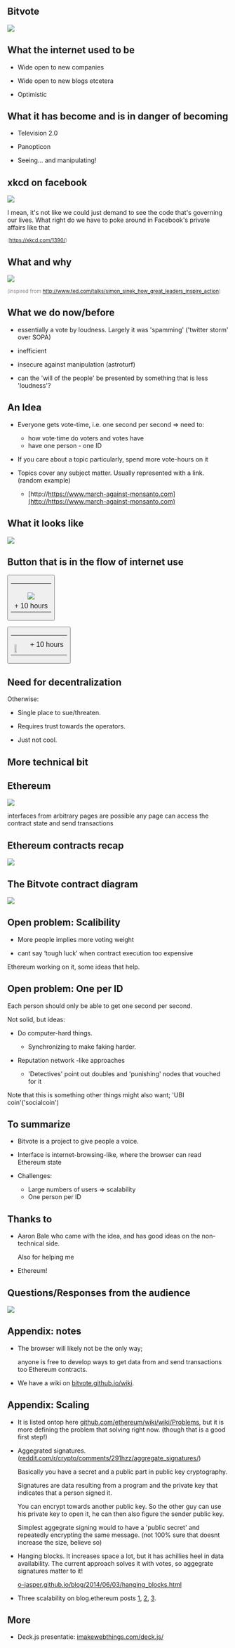 
## Bitvote

<img src="pics/bitvote_logo.png">

## What the internet used to be

* Wide open to new companies

* Wide open to new blogs etcetera

* Optimistic

## What it has become and is in danger of becoming

* Television 2.0

* Panopticon

* Seeing... and manipulating!

## xkcd on facebook

<img src="pics/research_ethics.png">

I mean, it&#39;s not like we could just demand to see the code that&#39;s governing our lives. What right do we have to poke around in Facebook&#39;s private affairs like that

<small style="color:#888">(https://xkcd.com/1390/)</small>

## What and why

<img src="pics/why_how_what.svg">

<small style="color:#888">(inspired from http://www.ted.com/talks/simon_sinek_how_great_leaders_inspire_action)</small>

## What we do now/before

* essentially a vote by loudness. Largely it was 'spamming'
  ('twitter storm' over SOPA)
  
* inefficient 

* insecure against manipulation (astroturf)

* can the 'will of the people' be presented by something that is less 'loudness'?

<!--<small style="color:#BBB">Still thank the EFF and co for what good they do get quietly!</small> (distracting)-->

## An Idea

* Everyone gets vote-time, i.e. one second per second &rArr; need to:
  + how vote&sdot;time do voters and votes have
  + have one person - one ID

* If you care about a topic particularly, spend more vote-hours on it

* Topics cover any subject matter. Usually represented with a link.
  (random example)
  + [http://https://www.march-against-monsanto.com](http://https://www.march-against-monsanto.com)

## What it looks like

<a href="http://bitvote.github.io/"><img src="pics/screen.png"></a>

## Button that is in the flow of internet use

<button width=100%><table style="text-align:center"><tr><td><br><img src="pics/bitvote_logo_small.png"></td></tr><tr><td>+ 10 hours</td></tr></table></button>

<button><table><tr><td style="vertical-align:middle"><br><img style="vertical-align:middle;image-orientation:90deg;width:50%" src="pics/bitvote_logo_small.png"></td><td style="vertical-align:middle">+ 10 hours</td></tr></table></button>

## Need for **de**centralization

Otherwise:

* Single place to sue/threaten.

* Requires trust towards the operators.

* Just not cool.

## More technical bit

## Ethereum

<img src="pics/browser_contract.svg">

interfaces from arbitrary pages are possible any page can
access the contract state and send transactions

## Ethereum contracts recap

<img src="pics/contract_recap.svg">

## The Bitvote contract diagram

<img src="pics/approach1.svg">

## Open problem: Scalibility

+ More people implies more voting weight

+ cant say ‘tough luck’ when contract execution too expensive
  
Ethereum working on it, some ideas that help.

## Open problem: One per ID

Each person should only be able to get one second per second.

Not solid, but ideas:

* Do computer-hard things.
  
  + Synchronizing to make faking harder.
    
* Reputation network -like approaches

  + 'Detectives' point out doubles and 'punishing' nodes that vouched for it
    
Note that this is something other things might also want; 'UBI coin'('socialcoin')

## To summarize

* Bitvote is a project to give people a voice.

* Interface is internet-browsing-like, where the browser can read Ethereum state

* Challenges:
  + Large numbers of users &rArr; scalability
  + One person per ID

## Thanks to

* Aaron Bale who came with the idea, and has good ideas on the non-technical side.

  Also for helping me 

* Ethereum!

## Questions/Responses from the audience
<img src="pics/bitvote_logo.png">

## Appendix: notes

* The browser will likely not be the only way;
  
  anyone is free to develop ways to get data from and send transactions too
  Ethereum contracts.

* We have a wiki on [bitvote.github.io/wiki](https://bitvote.github.io/wiki).

## Appendix: Scaling

* It is listed ontop here
  [github.com/ethereum/wiki/wiki/Problems](https://github.com/ethereum/wiki/wiki/Problems),
  but it is more defining the problem that solving right now.
  (though that is a good first step!)

* Aggegrated signatures.
  ([reddit.com/r/crypto/comments/291hzz/aggregate_signatures/](http://www.reddit.com/r/crypto/comments/291hzz/aggregate_signatures/))

  Basically you have a secret and a public part in public key cryptography.
  
  Signatures are data resulting from a program and the private key that
  indicates that a person signed it.
  
  You can encrypt towards another public key. So the other guy can use his
  private key to open it, he can then also figure the sender public key.
  
  Simplest aggegrate signing would to have a 'public secret' and
  repeatedly encrypting the same message. 
  (not 100% sure that doesnt increase the size, believe so)

* Hanging blocks. It increases space a lot, but it has achillies heel in data
  availability. The current approach solves it with votes, so aggegrate
  signatures matter to it!
  
  [o-jasper.github.io/blog/2014/06/03/hanging_blocks.html](http://o-jasper.github.io/blog/2014/06/03/hanging_blocks.html)

* Three scalability on blog.ethereum posts
  [1](https://blog.ethereum.org/2014/09/17/scalability-part-1-building-top/),
  [2](https://blog.ethereum.org/2014/10/21/scalability-part-2-hypercubes/), 
  [3](https://blog.ethereum.org/2014/11/13/scalability-part-3-metacoin-history-multichain/).

## More

* Deck.js presentatie: [imakewebthings.com/deck.js/](http://imakewebthings.com/deck.js/)
